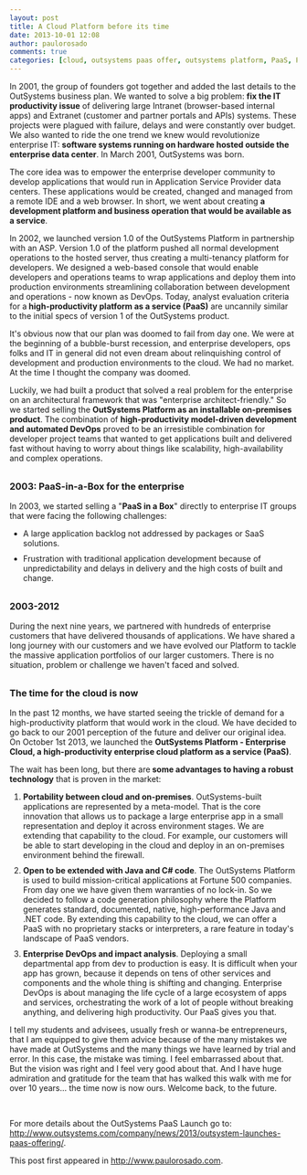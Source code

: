 ```yaml
---
layout: post
title: A Cloud Platform before its time
date: 2013-10-01 12:08
author: paulorosado
comments: true
categories: [cloud, outsystems paas offer, outsystems platform, PaaS, Perspectives, Platform as a Service]
---
```

In 2001, the group of founders got together and added the last details to the OutSystems business plan. We wanted to solve a big problem: <strong>fix the IT productivity issue</strong> of delivering large Intranet (browser-based internal apps) and Extranet (customer and partner portals and APIs) systems. These projects were plagued with failure, delays and were constantly over budget. We also wanted to ride the one trend we knew would revolutionize enterprise IT: <strong>software systems running on hardware hosted outside the enterprise data center</strong>. In March 2001, OutSystems was born.

<!--more-->

The core idea was to empower the enterprise developer community to develop applications that would run in Application Service Provider data centers. These applications would be created, changed and managed from a remote IDE and a web browser. In short, we went about creating <strong>a development platform and business operation that would be available as a service</strong>.

In 2002, we launched version 1.0 of the OutSystems Platform in partnership with an ASP. Version 1.0 of the platform pushed all normal development operations to the hosted server, thus creating a multi-tenancy platform for developers. We designed a web-based console that would enable developers and operations teams to wrap applications and deploy them into production environments streamlining collaboration between development and operations - now known as DevOps. Today, analyst evaluation criteria for a<strong> high-productivity platform as a service (PaaS)</strong> are uncannily similar to the initial specs of version 1 of the OutSystems product.

It's obvious now that our plan was doomed to fail from day one. We were at the beginning of a bubble-burst recession, and enterprise developers, ops folks and IT in general did not even dream about relinquishing control of development and production environments to the cloud. We had no market. At the time I thought the company was doomed.

Luckily, we had built a product that solved a real problem for the enterprise on an architectural framework that was "enterprise architect-friendly." So we started selling the <strong>OutSystems Platform as an installable on-premises product</strong>. The combination of <strong>high-productivity model-driven development and automated DevOps</strong> proved to be an irresistible combination for developer project teams that wanted to get applications built and delivered fast without having to worry about things like scalability, high-availability and complex operations.
<p style="font-size: 16px; padding-top: 15px;"><strong>2003: PaaS-in-a-Box for the enterprise</strong></p>
In 2003, we started selling a "<strong>PaaS in a Box</strong>" directly to enterprise IT groups that were facing the following challenges:
<ul>
	<li>A large application backlog not addressed by packages or SaaS solutions.</li>
	<li style="padding-top: 10px;">Frustration with traditional application development because of unpredictability and delays in delivery and the high costs of built and change.</li>
</ul>
<p style="font-size: 16px; padding-top: 15px;"><strong>2003-2012</strong></p>
During the next nine years, we partnered with hundreds of enterprise customers that have delivered thousands of applications. We have shared a long journey with our customers and we have evolved our Platform to tackle the massive application portfolios of our larger customers. There is no situation, problem or challenge we haven't faced and solved.
<p style="font-size: 16px; padding-top: 15px;"><strong>The time for the cloud is now</strong></p>
In the past 12 months, we have started seeing the trickle of demand for a high-productivity platform that would work in the cloud. We have decided to go back to our 2001 perception of the future and deliver our original idea. On October 1st 2013, we launched the <strong>OutSystems Platform - Enterprise Cloud, a high-productivity enterprise cloud platform as a service (PaaS)</strong>.

The wait has been long, but there are<strong> some advantages to having a robust technology</strong> that is proven in the market:
<ol>
	<li><strong>Portability between cloud and on-premises</strong>. OutSystems-built applications are represented by a meta-model. That is the core innovation that allows us to package a large enterprise app in a small representation and deploy it across environment stages. We are extending that capability to the cloud. For example, our customers will be able to start developing in the cloud and deploy in an on-premises environment behind the firewall.</li>
	<li style="padding-top: 10px;"><strong>Open to be extended with Java and C# code</strong>. The OutSystems Platform is used to build mission-critical applications at Fortune 500 companies. From day one we have given them warranties of no lock-in. So we decided to follow a code generation philosophy where the Platform generates standard, documented, native, high-performance Java and .NET code. By extending this capability to the cloud, we can offer a PaaS with no proprietary stacks or interpreters, a rare feature in today's landscape of PaaS vendors.</li>
	<li style="padding-top: 10px;"><strong>Enterprise DevOps and impact analysis</strong>. Deploying a small departmental app from dev to production is easy. It is difficult when your app has grown, because it depends on tens of other services and components and the whole thing is shifting and changing. Enterprise DevOps is about managing the life cycle of a large ecosystem of apps and services, orchestrating the work of a lot of people without breaking anything, and delivering high productivity. Our PaaS gives you that.</li>
</ol>
I tell my students and advisees, usually fresh or wanna-be entrepreneurs, that I am equipped to give them advice because of the many mistakes we have made at OutSystems and the many things we have learned by trial and error. In this case, the mistake was timing. I feel embarrassed about that. But the vision was right and I feel very good about that. And I have huge admiration and gratitude for the team that has walked this walk with me for over 10 years... the time now is now ours. Welcome back, to the future.

&nbsp;

For more details about the OutSystems PaaS Launch go to:
<a href="http://www.outsystems.com/company/news/2013/outsystem-launches-paas-offering/" target="_blank">http://www.outsystems.com/company/news/2013/outsystem-launches-paas-offering/</a>.

This post first appeared in <a href="http://paulorosado.com" target="_blank">http://www.paulorosado.com</a>.
